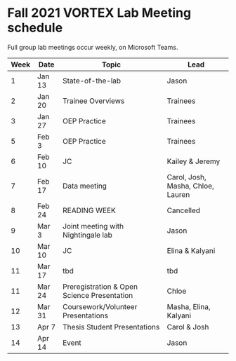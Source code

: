 # Fall 2021 VORTEX Lab Meeting schedule

Full group lab meetings occur weekly, on Microsoft Teams.

| Week | Date | Topic | Lead |
| ---- | ---- | ---- | ---- |
| 1 | Jan 13 | State-of-the-lab | Jason |
| 2 | Jan 20 | Trainee Overviews | Trainees |
| 3 | Jan 27 | OEP Practice | Trainees |
| 5 | Feb 3 | OEP Practice | Trainees |
| 6 | Feb 10 | JC | Kailey & Jeremy |
| 7 | Feb 17 | Data meeting | Carol, Josh, Masha, Chloe, Lauren |
| 8 | Feb 24 | READING WEEK | Cancelled |
| 9 | Mar 3 | Joint meeting with Nightingale lab | Jason |
| 10 | Mar 10 | JC | Elina & Kalyani |
| 11 | Mar 17 | tbd | tbd |
| 11 | Mar 24 | Preregistration & Open Science Presentation | Chloe |
| 12 | Mar 31 | Coursework/Volunteer Presentations | Masha, Elina, Kalyani |
| 13 | Apr 7 | Thesis Student Presentations | Carol & Josh |
| 14 | Apr 14 | Event | Jason |

